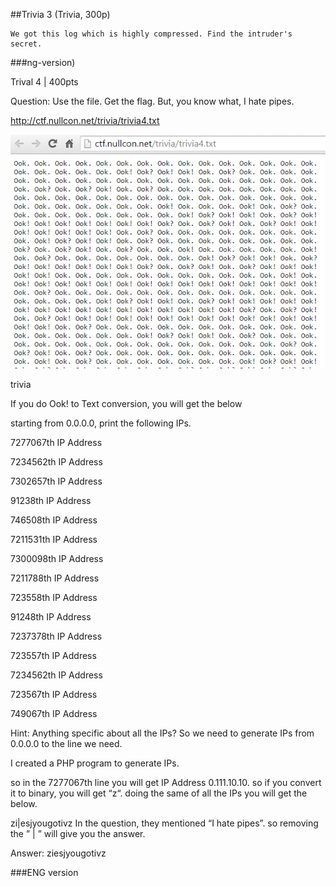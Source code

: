 ﻿##Trivia 3 (Trivia, 300p)

	We got this log which is highly compressed. Find the intruder's secret.

###ng-version)

Trival 4 | 400pts

Question: Use the file. Get the flag. But, you know what, I hate pipes.

http://ctf.nullcon.net/trivia/trivia4.txt


![](trivia.png)

trivia

If you do Ook! to Text conversion, you will get the below

starting from 0.0.0.0, print the following IPs.

7277067th IP Address

7234562th IP Address

7302657th IP Address

91238th IP Address

746508th IP Address

7211531th IP Address

7300098th IP Address

7211788th IP Address

723558th IP Address

91248th IP Address

7237378th IP Address

723557th IP Address

7234562th IP Address

723567th IP Address

749067th IP Address

Hint: Anything specific about all the IPs?
So we need to generate IPs from 0.0.0.0 to the line we need.

I created a PHP program to generate IPs.

<?php
$a=0; $b=0; $c=0; $d=0; $count=1;
$myfile = fopen(“ip.txt”, “a”) or die(“Unable to open file!”);
for($d=0; $d<256; $d++){
for($c=0; $c<256; $c++){
for($b=0; $b<256; $b++){
for($a=0; $a<256; $a++){
if($count < 8000000){
$txt = $d.”.”.$c.”.”.$b.”.”.$a;
if($count == 1) { fwrite($myfile, $txt); }
else { fwrite($myfile, “\n”. $txt); }
$count++;
}
else { exit(); }
}}}}
fclose($myfile);
?>
so in the 7277067th line you will get IP Address 0.111.10.10. so if you convert it to binary, you will get “z“. doing the same of all the IPs you will get the below.

zi|esjyougotivz
In the question, they mentioned “I hate pipes”. so removing the ” | ” will give you the answer.

Answer: ziesjyougotivz


###ENG version
